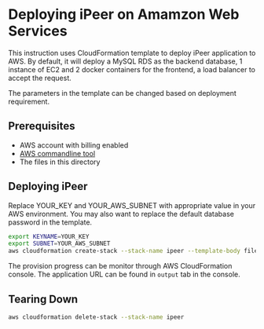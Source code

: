 Deploying iPeer on Amamzon Web Services
=======================================

This instruction uses CloudFormation template to deploy iPeer application to AWS. By default, it will deploy a MySQL RDS as the backend database, 1 instance of EC2 and 2 docker containers for the frontend, a load balancer to accept the request.

The parameters in the template can be changed based on deployment requirement.

Prerequisites
-------------
* AWS account with billing enabled
* [AWS commandline tool](https://aws.amazon.com/cli/)
* The files in this directory


Deploying iPeer
---------------
Replace YOUR_KEY and YOUR_AWS_SUBNET with appropriate value in your AWS environment. You may also want to replace the default database password in the template.
```bash
export KEYNAME=YOUR_KEY
export SUBNET=YOUR_AWS_SUBNET
aws cloudformation create-stack --stack-name ipeer --template-body file:///`pwd`/ipeer.template.json --parameters ParameterKey=KeyName,ParameterValue=$KEYNAME ParameterKey=SubnetID,ParameterValue=$SUBNET --capabilities CAPABILITY_IAM
```
The provision progress can be monitor through AWS CloudFormation console. The application URL can be found in `output` tab in the console.

Tearing Down
--------------------

```bash
aws cloudformation delete-stack --stack-name ipeer
```
